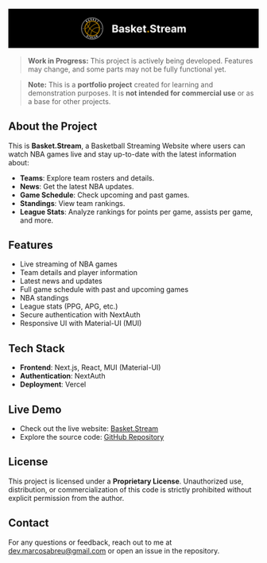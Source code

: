 ![Basket.Stream](./images/header.png)

> **Work in Progress:** This project is actively being developed. Features may change, and some parts may not be fully functional yet.

> **Note:** This is a **portfolio project** created for learning and demonstration purposes. It is **not intended for commercial use** or as a base for other projects.

## About the Project

This is **Basket.Stream**, a Basketball Streaming Website where users can watch NBA games live and stay up-to-date with the latest information about:

- **Teams**: Explore team rosters and details.
- **News**: Get the latest NBA updates.
- **Game Schedule**: Check upcoming and past games.
- **Standings**: View team rankings.
- **League Stats**: Analyze rankings for points per game, assists per game, and more.

## Features

- Live streaming of NBA games
- Team details and player information
- Latest news and updates
- Full game schedule with past and upcoming games
- NBA standings
- League stats (PPG, APG, etc.)
- Secure authentication with NextAuth
- Responsive UI with Material-UI (MUI)

## Tech Stack

- **Frontend**: Next.js, React, MUI (Material-UI)
- **Authentication**: NextAuth
- **Deployment**: Vercel

## Live Demo

- Check out the live website: [Basket.Stream](https://basketstream.vercel.app)
- Explore the source code: [GitHub Repository](https://github.com/MarcosAbreu/basket.stream)

## License

This project is licensed under a **Proprietary License**. Unauthorized use, distribution, or commercialization of this code is strictly prohibited without explicit permission from the author.

## Contact

For any questions or feedback, reach out to me at [dev.marcosabreu@gmail.com](dev.marcosabreu@gmail.com) or open an issue in the repository.
